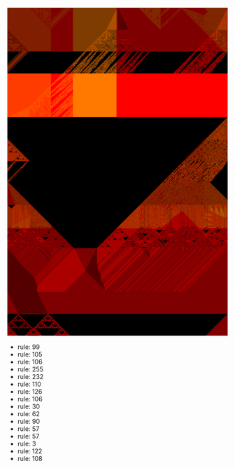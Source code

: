 ![photo](./output.png) 
 * rule: 99
* rule: 105
* rule: 106
* rule: 255
* rule: 232
* rule: 110
* rule: 126
* rule: 106
* rule: 30
* rule: 62
* rule: 90
* rule: 57
* rule: 57
* rule: 3
* rule: 122
* rule: 108
